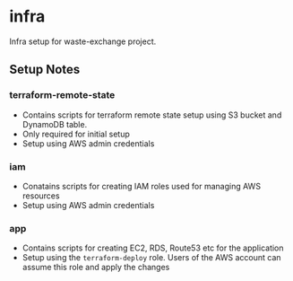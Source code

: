 # infra

Infra setup for waste-exchange project.

## Setup Notes

### terraform-remote-state

* Contains scripts for terraform remote state setup using S3 bucket and DynamoDB table.
* Only required for initial setup
* Setup using AWS admin credentials

### iam

* Conatains scripts for creating IAM roles used for managing AWS resources
* Setup using AWS admin credentials

### app

* Contains scripts for  creating EC2, RDS, Route53 etc for the application
* Setup using the `terraform-deploy` role. Users of the AWS account can assume this role and apply the changes
